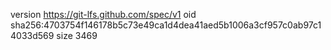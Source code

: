 version https://git-lfs.github.com/spec/v1
oid sha256:4703754f146178b5c73e49ca1d4dea41aed5b1006a3cf957c0ab97c14033d569
size 3469
